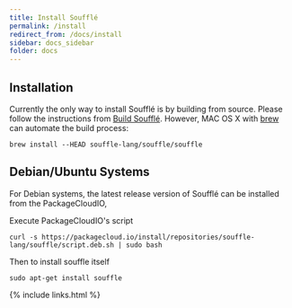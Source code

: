 ```yaml
---
title: Install Soufflé
permalink: /install
redirect_from: /docs/install
sidebar: docs_sidebar
folder: docs
---
```

## Installation

Currently the only way to install Soufflé is by building from source. 
Please follow the instructions from [Build Soufflé](https://souffle-lang.github.io/build). 
However, MAC OS X with [brew](http://brew.sh) can automate the build process: 
```
brew install --HEAD souffle-lang/souffle/souffle
```

## Debian/Ubuntu Systems

For Debian systems, the latest release version of Soufflé can be installed from the PackageCloudIO,

Execute PackageCloudIO's script
```
curl -s https://packagecloud.io/install/repositories/souffle-lang/souffle/script.deb.sh | sudo bash
```

Then to install souffle itself
```
sudo apt-get install souffle
```
{% include links.html %}
